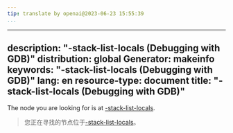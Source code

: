 ```yaml
---
tip: translate by openai@2023-06-23 15:55:39
...
```

---
description: "-stack-list-locals (Debugging with GDB)"
distribution: global
Generator: makeinfo
keywords: "-stack-list-locals (Debugging with GDB)"
lang: en
resource-type: document
title: "-stack-list-locals (Debugging with GDB)"
------------------------------------------------

The node you are looking for is at [-stack-list-locals](GDB_002fMI-Stack-Manipulation.html#g_t_002dstack_002dlist_002dlocals).

> 您正在寻找的节点位于[-stack-list-locals](GDB_002fMI-Stack-Manipulation.html#g_t_002dstack_002dlist_002dlocals)。
